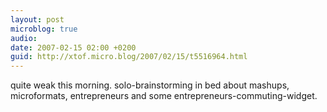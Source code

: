 ```yaml
---
layout: post
microblog: true
audio: 
date: 2007-02-15 02:00 +0200
guid: http://xtof.micro.blog/2007/02/15/t5516964.html
---
```

quite weak this morning. solo-brainstorming in bed about mashups, microformats, entrepreneurs and some entrepreneurs-commuting-widget.
